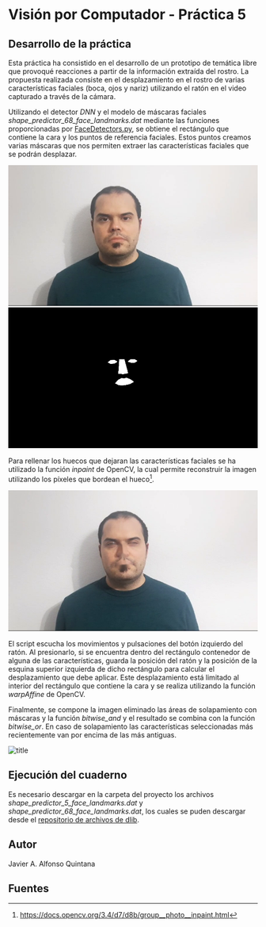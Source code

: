 # Visión por Computador - Práctica 5

## Desarrollo de la práctica
Esta práctica ha consistido en el desarrollo de un prototipo de temática libre que provoqué reacciones a partir de la información extraída del rostro. La propuesta realizada consiste en el desplazamiento en el rostro de varias características faciales (boca, ojos y nariz) utilizando el ratón en el video capturado a través de la cámara.

Utilizando el detector *DNN* y el modelo de máscaras faciales *shape_predictor_68_face_landmarks.dat* mediante las funciones proporcionadas por [FaceDetectors.py](FaceDetectors.py), se obtiene el rectángulo que contiene la cara y los puntos de referencia faciales. Estos puntos creamos varias máscaras que nos permiten extraer las características faciales que se podrán desplazar.

![title](Cam1.png)
![title](mask.png)

Para rellenar los huecos que dejaran las características faciales se ha utilizado la función *inpaint* de OpenCV, la cual permite reconstruir la imagen utilizando los píxeles que bordean el hueco[^1].

![title](Cam2.png)

El script escucha los movimientos y pulsaciones del botón izquierdo del ratón. Al presionarlo, si se encuentra dentro del rectángulo contenedor de alguna de las características, guarda la posición del ratón y la posición de la esquina superior izquierda de dicho rectángulo para calcular el desplazamiento que debe aplicar. Este desplazamiento está limitado al interior del rectángulo que contiene la cara y se realiza utilizando la función *warpAffine* de OpenCV.

Finalmente, se compone la imagen eliminado las áreas de solapamiento con máscaras y la función *bitwise_and* y el resultado se combina con la función *bitwise_or*. En caso de solapamiento las características seleccionadas más recientemente van por encima de las más antiguas.

![title](demo.gif)

## Ejecución del cuaderno
Es necesario descargar en la carpeta del proyecto los archivos *shape_predictor_5_face_landmarks.dat* y *shape_predictor_68_face_landmarks.dat*, los cuales se puden descargar desde el [repositorio de archivos de dlib](http://dlib.net/files/).

## Autor
Javier A. Alfonso Quintana

## Fuentes
[^1]: https://docs.opencv.org/3.4/d7/d8b/group__photo__inpaint.html